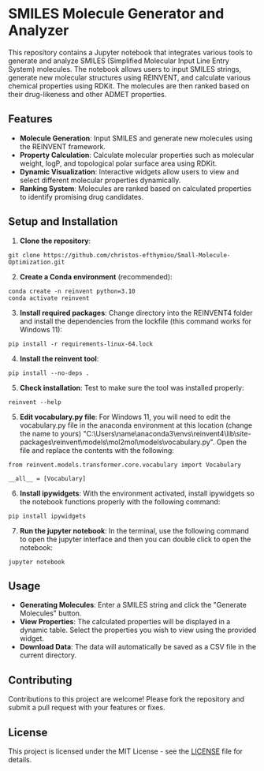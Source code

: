 # SMILES Molecule Generator and Analyzer

This repository contains a Jupyter notebook that integrates various tools to generate and analyze SMILES (Simplified Molecular Input Line Entry System) molecules. The notebook allows users to input SMILES strings, generate new molecular structures using REINVENT, and calculate various chemical properties using RDKit. The molecules are then ranked based on their drug-likeness and other ADMET properties.

## Features

- **Molecule Generation**: Input SMILES and generate new molecules using the REINVENT framework.
- **Property Calculation**: Calculate molecular properties such as molecular weight, logP, and topological polar surface area using RDKit.
- **Dynamic Visualization**: Interactive widgets allow users to view and select different molecular properties dynamically.
- **Ranking System**: Molecules are ranked based on calculated properties to identify promising drug candidates.

## Setup and Installation

1. **Clone the repository**:
```
git clone https://github.com/christos-efthymiou/Small-Molecule-Optimization.git
```
2. **Create a Conda environment** (recommended):
```
conda create -n reinvent python=3.10
conda activate reinvent
```
3. **Install required packages**:
Change directory into the REINVENT4 folder and install the dependencies from the lockfile (this command works for Windows 11):
```
pip install -r requirements-linux-64.lock
```
4. **Install the reinvent tool**: 
```
pip install --no-deps . 
```
5. **Check installation**: 
Test to make sure the tool was installed properly: 
```
reinvent --help
```
5. **Edit vocabulary.py file**: 
For Windows 11, you will need to edit the vocabulary.py file in the anaconda environment at this location (change the name to yours) "C:\Users\name\anaconda3\envs\reinvent4\lib\site-packages\reinvent\models\mol2mol\models\vocabulary.py". Open the file and replace the contents with the following: 
```
from reinvent.models.transformer.core.vocabulary import Vocabulary

__all__ = [Vocabulary]
```
6. **Install ipywidgets**: 
With the environment activated, install ipywidgets so the notebook functions properly with the following command: 
```
pip install ipywidgets
```
7. **Run the jupyter notebook**: 
In the terminal, use the following command to open the jupyter interface and then you can double click to open the notebook:
```
jupyter notebook
```

## Usage

- **Generating Molecules**: Enter a SMILES string and click the "Generate Molecules" button.
- **View Properties**: The calculated properties will be displayed in a dynamic table. Select the properties you wish to view using the provided widget.
- **Download Data**: The data will automatically be saved as a CSV file in the current directory.

## Contributing

Contributions to this project are welcome! Please fork the repository and submit a pull request with your features or fixes.

## License

This project is licensed under the MIT License - see the [LICENSE](LICENSE) file for details.
